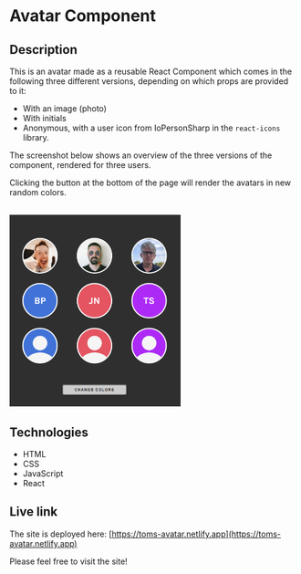 # Avatar Component

## Description
This is an avatar made as a reusable React Component which comes in the following three different versions, depending on which props are provided to it:

- With an image (photo)
- With initials
- Anonymous, with a user icon from IoPersonSharp in the `react-icons` library.

The screenshot below shows an overview of the three versions of the component, rendered for three users.

Clicking the button at the bottom of the page will render the avatars in new random colors.
  
<br/>
<img src="avatars.png" alt="Screenshot." width="300px"/>

## Technologies
- HTML
- CSS
- JavaScript
- React

## Live link
The site is deployed here:
[https://toms-avatar.netlify.app](https://toms-avatar.netlify.app)

Please feel free to visit the site!
